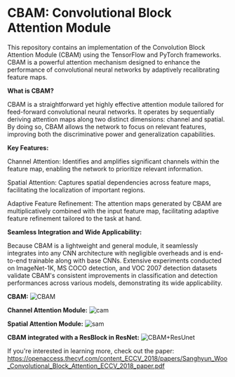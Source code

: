 # CBAM: Convolutional Block Attention Module
This repository contains an implementation of the Convolution Block Attention Module (CBAM) using the TensorFlow and PyTorch frameworks. CBAM is a powerful attention mechanism designed to enhance the performance of convolutional neural networks by adaptively recalibrating feature maps.

**What is CBAM?**

CBAM is a straightforward yet highly effective attention module tailored for feed-forward convolutional neural networks. It operates by sequentially deriving attention maps along two distinct dimensions: channel and spatial. By doing so, CBAM allows the network to focus on relevant features, improving both the discriminative power and generalization capabilities.

**Key Features:**

Channel Attention: Identifies and amplifies significant channels within the feature map, enabling the network to prioritize relevant information.

Spatial Attention: Captures spatial dependencies across feature maps, facilitating the localization of important regions.

Adaptive Feature Refinement: The attention maps generated by CBAM are multiplicatively combined with the input feature map, facilitating adaptive feature refinement tailored to the task at hand.

**Seamless Integration and Wide Applicability:**

Because CBAM is a lightweight and general module, it seamlessly integrates into any CNN architecture with negligible overheads and is end-to-end trainable along with base CNNs. Extensive experiments conducted on ImageNet-1K, MS COCO detection, and VOC 2007 detection datasets validate CBAM's consistent improvements in classification and detection performances across various models, demonstrating its wide applicability.

**CBAM:**
![CBAM](https://github.com/AlirezaFBabaei/CBAM-Convolutional-Block-Attention-Module/assets/50638445/23b0bfa3-a8ad-4914-9a1a-982142594cd1)

**Channel Attention Module:**
![cam](https://github.com/AlirezaFBabaei/CBAM-Convolutional-Block-Attention-Module/assets/50638445/a7073675-e3d8-432a-a702-92fa8c7788b5)

**Spatial Attention Module:**
![sam](https://github.com/AlirezaFBabaei/CBAM-Convolutional-Block-Attention-Module/assets/50638445/ac186c0a-d6ca-43d8-be81-4a571412be0f)

**CBAM integrated with a ResBlock in ResNet:**
![CBAM+ResUnet](https://github.com/AlirezaFBabaei/CBAM-Convolutional-Block-Attention-Module/assets/50638445/2cebdc36-d903-47dd-bbb7-b1cce8b3ab9f)

If you're interested in learning more, check out the paper: https://openaccess.thecvf.com/content_ECCV_2018/papers/Sanghyun_Woo_Convolutional_Block_Attention_ECCV_2018_paper.pdf
